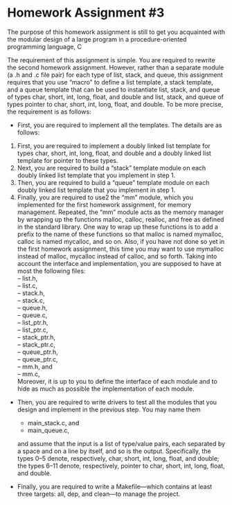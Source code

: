 
# Homework Assignment #3
The purpose of this homework assignment is still to get you acquainted with the modular design of a large program
in a procedure-oriented programming language, C  

The requirement of this assignment is simple. You are required to rewrite the second homework assignment.
However, rather than a separate module (a .h and .c file pair) for each type of list, stack, and queue, this
assignment requires that you use “macro” to define a list template, a stack template, and a queue template that can
be used to instantiate list, stack, and queue of types char, short, int, long, float, and double and list,
stack, and queue of types pointer to char, short, int, long, float, and double. To be more precise, the
requirement is as follows:
 * First, you are required to implement all the templates. The details are as follows:
  1. First, you are required to implement a doubly linked list template for types char, short, int,
  long, float, and double and a doubly linked list template for pointer to these types.
  2. Next, you are required to build a “stack” template module on each doubly linked list template that you
  implement in step 1.
  3. Then, you are required to build a “queue” template module on each doubly linked list template that
  you implement in step 1.
  4. Finally, you are required to use2 the “mm” module, which you implemented for the first homework
  assignment, for memory management. Repeated, the “mm” module acts as the memory manager
  by wrapping up the functions malloc, calloc, realloc, and free as defined in the standard
  library. One way to wrap up these functions is to add a prefix to the name of these functions so that
  malloc is named mymalloc, calloc is named mycalloc, and so on. Also, if you have not
  done so yet in the first homework assignment, this time you may want to use mymalloc instead of
  malloc, mycalloc instead of calloc, and so forth.
  Taking into account the interface and implementation, you are supposed to have at most the following files:  
     – list.h,  
     – list.c,  
     – stack.h,  
     – stack.c,  
     – queue.h,  
     – queue.c,  
     – list_ptr.h,  
     – list_ptr.c,  
     – stack_ptr.h,  
     – stack_ptr.c,  
     – queue_ptr.h,  
     – queue_ptr.c,  
     – mm.h, and  
     – mm.c,  
    Moreover, it is up to you to define the interface of each module and to hide as much as possible the implementation
    of each module.
 * Then, you are required to write drivers to test all the modules that you design and implement in the previous step. You may name them
    * main_stack.c, and
    * main_queue.c,  

    and assume that the input is a list of type/value pairs, each separated by a space and on a line by itself,
    and so is the output. Specifically, the types 0–5 denote, respectively, char, short, int, long, float,
    and double; the types 6–11 denote, respectively, pointer to char, short, int, long, float, and
    double.  
 * Finally, you are required to write a Makefile—which contains at least three targets: all, dep, and clean—to
   manage the project.
